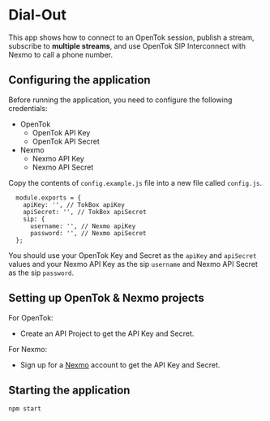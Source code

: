 # Dial-Out

  This app shows how to connect to an OpenTok session, publish a stream, subscribe to **multiple streams**, and use OpenTok SIP Interconnect with Nexmo to call a phone number.

## Configuring the application

Before running the application, you need to configure the following credentials:
  * OpenTok
    * OpenTok API Key
    * OpenTok API Secret
  * Nexmo
    * Nexmo API Key
    * Nexmo API Secret

Copy the contents of `config.example.js` file into a new file called `config.js`.  

```
  module.exports = {
    apiKey: '', // TokBox apiKey
    apiSecret: '', // TokBox apiSecret
    sip: {
      username: '', // Nexmo apiKey
      password: '', // Nexmo apiSecret
  };
```

You should use your OpenTok Key and Secret as the `apiKey` and `apiSecret` values and your Nexmo API Key as the sip `username` and Nexmo API Secret as the sip `password`.

## Setting up OpenTok & Nexmo projects
  For OpenTok:
  * Create an API Project to get the API Key and Secret.

  For Nexmo:
  * Sign up for a [Nexmo](https://www.nexmo.com/) account to get the API Key and Secret.

## Starting the application
`npm start`